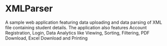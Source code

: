 # XMLParser
A sample web application featuring data uploading and data parsing of XML file containing student details. The application also features Account Registration, Login, Data Analytics like Viewing, Sorting, Filtering, PDF Download, Excel Download and Printing 
